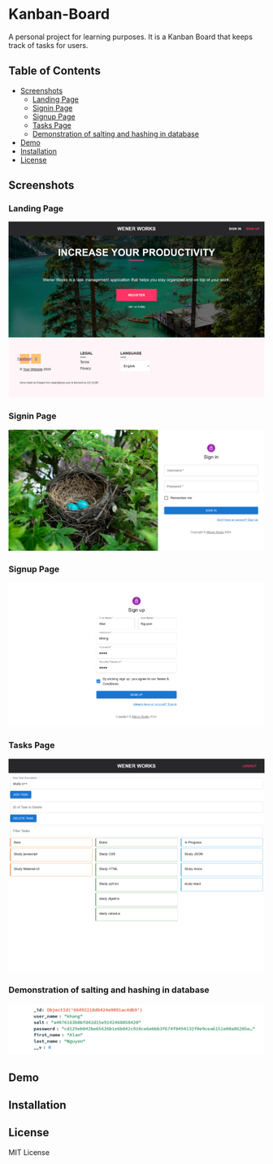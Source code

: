 # Kanban-Board
A personal project for learning purposes. It is a Kanban Board that keeps track of tasks for users.

## Table of Contents
- [Screenshots](#screenshots)
    - [Landing Page](#landing-page)
    - [Signin Page](#signin-page)
    - [Signup Page](#signup-page)
    - [Tasks Page](#tasks-page)
    - [Demonstration of salting and hashing in database](#demonstration-of-salting-and-hashing-in-database)
- [Demo](#demo)
- [Installation](#installation)
- [License](#license)

## Screenshots
### Landing Page
![home][home]

### Signin Page
![signin][signin]

### Signup Page
![signup][signup]

### Tasks Page
![tasks][tasks]

### Demonstration of salting and hashing in database
![salthash][salthash]

[home]: public/imgs/home_ex.png
[signin]: public/imgs/signin_ex.png
[signup]: public/imgs/signup_ex.png
[tasks]: public/imgs/tasks_ex.png
[salthash]: public/imgs/salthash_ex.png

## Demo

## Installation

## License
MIT License